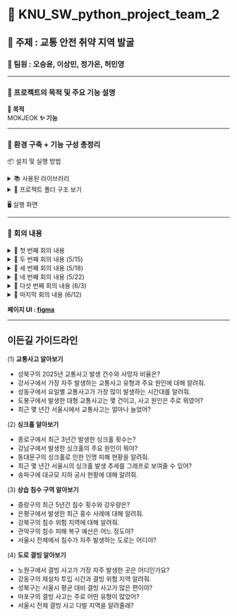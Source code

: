 # 💯 KNU_SW_python_project_team_2
## 💬 주제 : 교통 안전 취약 지역 발굴
### 👤 팀원 : 오승윤, 이상민, 정가온, 허민영
---
### 📙 프로젝트의 목적 및 주요 기능 설명
**🎯 목적**  
MOKJEOK
**✨ 기능**  

---

### 🧰 환경 구축 + 기능 구성 총정리
📦 설치 및 실행 방법

<details>
  <summary>📚 사용된 라이브러리 </summary>

---

### 📦 웹 개발 및 Django 관련

| 라이브러리 | 설명 |
|------------|------|
| Django     | Python 대표 웹 프레임워크. 웹 페이지, API, DB 관리 등 전반적인 백엔드 처리 |
| sqlparse   | Django 내부에서 SQL 구문을 파싱할 때 사용됨 |
| asgiref    | Django의 비동기 처리 지원 라이브러리 |

---

### 🧠 머신러닝 및 모델 관련

| 라이브러리 | 설명 |
|------------|------|
| xgboost         | 고성능 머신러닝 모델(XGBoost 회귀/분류) 라이브러리 |
| scikit-learn    | ML 알고리즘과 전처리, 모델 평가 기능 제공 |
| joblib          | 학습된 모델을 `.pkl`로 저장/불러오기 위해 사용 |
| numpy, scipy    | 수치 연산, 선형대수 계산 필수 기반 라이브러리 |
| threadpoolctl, threading, tenacity | 병렬 계산 및 내구성 보완용 (간접 사용) |

---

### 🗂 데이터 처리 및 분석

| 라이브러리 | 설명 |
|------------|------|
| pandas               | 표 형태의 데이터 처리 (CSV, Excel 등) |
| openpyxl, et_xmlfile | Excel(xlsx) 파일 처리용 백엔드 |
| matplotlib, seaborn  | 데이터 시각화 (차트, 히트맵 등) |
| pyarrow              | 빠른 I/O 및 파일 포맷 처리 (예: Parquet) |

---

### 🧭 지도 및 위치 데이터 분석

| 라이브러리 | 설명 |
|------------|------|
| folium                              | Leaflet.js 기반의 지도 시각화 (HTML 지도 생성) |
| geopandas                           | 지리정보(GIS) 데이터를 Pandas처럼 처리 |
| shapely                             | 공간 연산 (교차, 면적, 경계 등) 수행 |
| pyproj                              | 위경도 좌표계 변환 |
| rasterio, affine, mercantile, contextily, branca, xyzservices | 공간 타일맵, 배경지도, GeoTIFF 렌더링용 도구들 |

---

### 🌐 크롤링 / 웹 자동화

| 라이브러리 | 설명 |
|------------|------|
| beautifulsoup4       | HTML 구조 파싱 및 정보 추출 |
| requests             | 웹사이트에 요청 보내기 (GET, POST 등) |
| lxml                 | 빠른 HTML/XML 파싱을 위한 parser |
| selenium, webdriver-manager | 브라우저 자동화 도구 (동적 페이지 크롤링 시 사용) |

---

### 🧪 개발 보조 / 콘솔 / 노트북 환경

| 라이브러리 | 설명 |
|------------|------|
| ipython, ipykernel, jupyter_* | Jupyter Notebook 실행 환경 |
| tqdm                        | 반복문 진행 상황 시각화 |
| colorama                    | 터미널 컬러 출력 지원 |
| python-dotenv              | `.env` 파일로 환경변수 관리 |
| watchdog                   | 파일 변화 감지 (개발 자동화 도구에 사용됨) |

</details>

<details>
  <summary>📁 프로젝트 폴더 구조 보기</summary>
  
```
data_B_project/  
├── .venv/  
│ └── 💡 가상환경 (패키지 충돌 방지 및 협업 목적)  
│ - 필요한 라이브러리만 설치 가능  
│ - requirements.txt로 공유 및 관리 용이  

├── data/  
│ ├── people/ 📊 서울시 자치구별 인구수  
│ ├── traffic accident/ 🚗 교통사고 연도별 Excel (2019~2023)  
│ ├── Traffic light/ 🚦 신호등 및 횡단보도 위치  
│ └── 기타 참고 데이터 포함  

├── dataAnalysis1.ipynb  
│ └── 📈 초기 데이터 분석용 Jupyter 노트북 (pandas, 시각화, 병합 등 실험)  

├── ngrok/  
│ └── 🌐 ngrok 실행 및 설정  
│ ① make.com 워크플로우용 웹훅 연동  
│ ② 외부 접근 가능한 임시 URL 제공  
│ ③ 로컬 서버 테스트 자동화를 위한 브리지 역할  

├── emergency_contacts_to_sqlite.py  
│ └── 🚑 응급기관 JSON → SQLite 저장 스크립트  
│ - 행정안전부 API 기반 254개 기관 정보 수집  

├── real_python_project/  
│ ├── db.sqlite3 📦 기본 장고 DB  
│ ├── emergency_agencies.db 🏥 응급기관 DB  
│ ├── final_merged_with_coords.csv ✅ 병합 완료된 최종 CSV  
│ 
│ ├── main/ 💻 Django 앱 구성  
│ │ ├── models.py 모델 정의 (Post, DailyUpdate 등)  
│ │ ├── views.py 요청 처리, API 연동  
│ │ ├── forms.py 사용자 입력 폼  
│ │ ├── model_utils.py 자치구 위험도 예측 함수  
│ │ ├── model_trainer.py모델 학습 + joblib 저장  
│ │ ├── templates/main/ 템플릿 HTML  
│ │ │ ├── community.html, dashboard_1~4.html, quiz_start.html, rehome.html 등  
│ │ ├── static/images/ 분석 결과 시각화 이미지  
│ │ └── migrations/ DB 마이그레이션  

│ ├── scraper.py 📰 행정안전부 보도자료 크롤링  
│ ├── model_utils.py 예측 수행 + 설명 반환  
│ ├── model_trainer.py XGBoost 학습 후 저장  
│ ├── xgb_model.pkl 저장된 모델  

├── requirements.txt 📦 필요한 패키지 목록  
└── README.md 📘 프로젝트 설명, 실행 방법, 구성도
```
</details>

🖥️ 실행 화면 

---

### 🤝 회의 내용
<details>
<summary> 📌 첫 번째 회의 내용 </summary>

1. 웹 페이지 UI 공유하기
  
2. 서울시 행정구역 데이터 범위 결정하기  
-> 서울시 행정구역 구 기준으로 결정

3. 데이터 수집하기  

 (1) **교통사고** (교통사고 정보를 위해 모아야 할 데이터)  
  - 사고 발생 위치 (GIS 좌표), 시간, 유형 (차대차, 차대사람 등)  
  - 사고 원인, 피해 규모 (사망, 중상, 경상 등)  

 (2) **싱크홀 및 지반 침하 위험 지역 데이터** (싱크홀 정보를 위해 모아야 할 데이터)  
  - 과거 싱크홀 발생 이력 (위치, 규모, 원인)  
  - 지반 조사 자료 (지질도, 지하수위 변동, 지반 특성 등)  
  - 상하수도관 노후도 및 누수 발생 이력  
  - 대규모 지하 개발 공사 현황 (지하철, 터널 등)  

 (3) **기타 위험 요인**  
  - 급경사지  
  - 상습 침수 구역  
  - 낙석 위험 지역  
  - 도로 결빙

우리 지역 -> 안전도 테스트
  
4. 역할 분담 및 만날 날짜
  - **데이터 전처리 및 데이터 분석** : 이상민, 허민영
  - **Django를 활용한 웹페이지 구축** : 정가온
  - **데이터 시각화 자료 및 발표 피피티 제작** : 오승윤
  - **다음 회의 일정** : 5/15 파이썬 수업 후
</details>
<details>
  <summary>📌 두 번째 회의 내용 (5/15) </summary>

  - 데이터 수집 목록 확인
  - 추가 데이터 있는지 살펴보기
      - 추가 데이터 있을 시 조건
      1. 추가 데이터 목록을 모두와 공유하기
      2. 추가 데이터도 동일하게 다같이 모아야함
  - 웹 프로토타입 살펴보기
  - 다음주까지 해와야 할 것들
      - 승윤: 이든길 가이드라인 표 작성하기
      - 민영, 상민: 싱크홀 및 지반침하 데이터 분석 완료 파일 완성해서 오기
      - 가온: 웹 페이지 4개 HTML로 작성하기
</details>
<details>
  <summary>📌 세 번째 회의 내용 (5/18) </summary>
  
  - 데이터 수집 결과 공유
  - 가이드라인 작성한 것 공유
  - 웹 페이지 어디까지 진행했는지 공유
  - 데이터 분석 오늘부터 시작

  - 화요일까지 웹페이지 담당자 : 웹페이지 두개 구축
  - 데이터 분석 담당자 : 다음주 목요일까지 싱크홀 분석
</details>
<details>
  <summary>📌 네 번째 회의 내용 (5/22) </summary>

  - 웹 페이지 구축 2개 확인하기
  - 데이터 분석 파트 나눈 거 이야기하기
  - 데이터 분석 현황

  - 다음주 목요일까지
  - 민영: 싱크홀 .ipynb파일 -> 시각화한테 넘기기
  - 상민: .ipynb파일 -> 시각화한테 넘기기
  - 가온: 파일 4개 구축하기
  - 승윤: 시각화 시작
</details>
<details>
  <summary>📌 다섯 번째 회의 내용 (6/3) </summary>
  
  - 승윤, 상민: 시각화 자료 넘겨받으면 시각화 할 수 있는 데까지 해오기
  - 가온: 장고로 메인 페이지 제작, 4개 페이지 연결, 가능하면 가이드라인 버튼까지.
  - 민영: 싱크홀 최대한 해오기

  - 위 기능 검사하기
</details>
<details>
  <summary>📌 마지막 회의 내용 (6/12) </summary>
  
  - 웹 페이지 전체 확인하기
  - 깃허브 다시 꾸미기
  - 배포 여부
  - 피피티 제작 및 발표 준비하기
</details>

**페이지 UI : [figma](https://www.figma.com/design/EVlEsAvssMzduNOMQqq03p/Data-##Visualization-Package--Community---Community-?m=auto&t=EaSnN1FVl4JoH4ck-6)**

---
## 이든길 가이드라인
(1) **교통사고 알아보기**
- 성북구의 2025년 교통사고 발생 건수와 사망자 비율은?
- 강서구에서 가장 자주 발생하는 교통사고 유형과 주요 원인에 대해 알려줘.
- 성동구에서 요일별 교통사고가 가장 많이 발생하는 시간대를 알려줘.
- 도봉구에서 발생한 대형 교통사고는 몇 건이고, 사고 원인은 주로 뭐였어?
- 최근 몇 년간 서울시에서 교통사고는 얼마나 늘었어?

(2) **싱크홀 알아보기**
- 종로구에서 최근 3년간 발생한 싱크홀 횟수는?
- 강남구에서 발생한 싱크홀의 주요 원인이 뭐야?
- 동대문구의 싱크홀로 인한 인명 피해 현황을 알려줘.
- 최근 몇 년간 서울시의 싱크홀 발생 추세를 그래프로 보여줄 수 있어?
- 송파구에 대규모 지하 공사 현황에 대해 알려줘.

(3) **상습 침수 구역 알아보기**
- 중랑구의 최근 5년간 침수 횟수와 강우량은?
- 은평구에서 발생한 최근 홍수 사례에 대해 알려줘.
- 강북구의 침수 위험 지역에 대해 알려줘.
- 관악구의 침수 피해 복구 예산은 어느 정도야?
- 서울시 전체에서 침수가 자주 발생하는 도로는 어디야?

(4) **도로 결빙 알아보기**
- 노원구에서 결빙 사고가 가장 자주 발생한 곳은 어디인가요?
- 강동구의 제설차 투입 시간과 결빙 위험 지역 알려줘.
- 성북구는 서울시 평균 대비 결빙 사고가 많은 편이야?
- 마포구의 결빙 사고는 주로 어떤 유형이 많았어?
- 서울시 전체 결빙 사고 다발 지역을 알려줄래?
